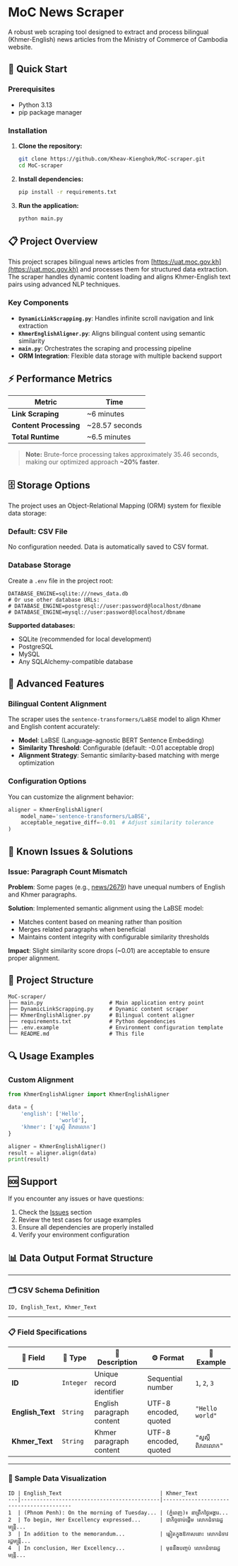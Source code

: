 # MoC News Scraper

A robust web scraping tool designed to extract and process bilingual (Khmer-English) news articles from the Ministry of Commerce of Cambodia website.

## 🚀 Quick Start

### Prerequisites
- Python 3.13
- pip package manager

### Installation

1. **Clone the repository:**
   ```bash
   git clone https://github.com/Kheav-Kienghok/MoC-scraper.git
   cd MoC-scraper
   ```

2. **Install dependencies:**
   ```bash
   pip install -r requirements.txt
   ```

3. **Run the application:**
   ```bash
   python main.py
   ```

## 📋 Project Overview

This project scrapes bilingual news articles from [https://uat.moc.gov.kh](https://uat.moc.gov.kh) and processes them for structured data extraction. The scraper handles dynamic content loading and aligns Khmer-English text pairs using advanced NLP techniques.

### Key Components

- **`DynamicLinkScrapping.py`**: Handles infinite scroll navigation and link extraction
- **`KhmerEnglishAligner.py`**: Aligns bilingual content using semantic similarity
- **`main.py`**: Orchestrates the scraping and processing pipeline
- **ORM Integration**: Flexible data storage with multiple backend support

## ⚡ Performance Metrics

| Metric | Time |
|--------|------|
| **Link Scraping** | ~6 minutes |
| **Content Processing** | ~28.57 seconds |
| **Total Runtime** | ~6.5 minutes |

> **Note:** Brute-force processing takes approximately 35.46 seconds, making our optimized approach **~20% faster**.

## 🗄️ Storage Options

The project uses an Object-Relational Mapping (ORM) system for flexible data storage:

### Default: CSV File
No configuration needed. Data is automatically saved to CSV format.

### Database Storage
Create a `.env` file in the project root:

```env
DATABASE_ENGINE=sqlite:///news_data.db
# Or use other database URLs:
# DATABASE_ENGINE=postgresql://user:password@localhost/dbname
# DATABASE_ENGINE=mysql://user:password@localhost/dbname
```

**Supported databases:**
- SQLite (recommended for local development)
- PostgreSQL
- MySQL
- Any SQLAlchemy-compatible database

## 🔧 Advanced Features

### Bilingual Content Alignment

The scraper uses the `sentence-transformers/LaBSE` model to align Khmer and English content accurately:

- **Model**: LaBSE (Language-agnostic BERT Sentence Embedding)
- **Similarity Threshold**: Configurable (default: -0.01 acceptable drop)
- **Alignment Strategy**: Semantic similarity-based matching with merge optimization

### Configuration Options

You can customize the alignment behavior:

```python
aligner = KhmerEnglishAligner(
    model_name='sentence-transformers/LaBSE',
    acceptable_negative_diff=-0.01  # Adjust similarity tolerance
)
```

## 🐞 Known Issues & Solutions

### Issue: Paragraph Count Mismatch
**Problem**: Some pages (e.g., [news/2679](https://uat.moc.gov.kh/kh/news/2679)) have unequal numbers of English and Khmer paragraphs.

**Solution**: Implemented semantic alignment using the LaBSE model:
- Matches content based on meaning rather than position
- Merges related paragraphs when beneficial
- Maintains content integrity with configurable similarity thresholds

**Impact**: Slight similarity score drops (~0.01) are acceptable to ensure proper alignment.

## 📁 Project Structure

```
MoC-scraper/
├── main.py                     # Main application entry point
├── DynamicLinkScrapping.py     # Dynamic content scraper
├── KhmerEnglishAligner.py      # Bilingual content aligner
├── requirements.txt            # Python dependencies
├── .env.example                # Environment configuration template
└── README.md                   # This file
```


## 🔍 Usage Examples


### Custom Alignment
```python
from KhmerEnglishAligner import KhmerEnglishAligner

data = {
    'english': ['Hello', 
                'world'],
    'khmer': ['សួស្តី ពិភពលោក']
}

aligner = KhmerEnglishAligner()
result = aligner.align(data)
print(result)
```


## 🆘 Support

If you encounter any issues or have questions:

1. Check the [Issues](../../issues) section
2. Review the test cases for usage examples
3. Ensure all dependencies are properly installed
4. Verify your environment configuration


## 📊 **Data Output Format Structure**

---

### 🗂️ **CSV Schema Definition**

```csv
ID, English_Text, Khmer_Text
```

---


### 📋 **Field Specifications**

| 🔢 **Field** | 📝 **Type** | 📖 **Description** | ⚙️ **Format** | 🎯 **Example** |
|--------------|-------------|-------------------|----------------|----------------|
| **ID** | `Integer` | Unique record identifier | Sequential number | `1`, `2`, `3` |
| **English_Text** | `String` | English paragraph content | UTF-8 encoded, quoted | `"Hello world"` |
| **Khmer_Text** | `String` | Khmer paragraph content | UTF-8 encoded, quoted | `"សួស្តី ពិភពលោក"` |

---

### 📄 **Sample Data Visualization**


```
ID | English_Text                               | Khmer_Text                                       
---|--------------------------------------------|-----------------------------------------
1  | (Phnom Penh): On the morning of Tuesday... | (ភ្នំពេញ)៖ នាព្រឹកថ្ងៃអង្គារ...               
2  | To begin, Her Excellency expressed...      | ជាកិច្ចចាប់ផ្តើម លោកជំទាវរដ្ឋមន្ត្រី...          
3  | In addition to the memorandum...           | ឆ្លៀតក្នុងឱកាសនោះ លោកជំទាវរដ្ឋមន្ត្រី...       
4  | In conclusion, Her Excellency...           | មុននឹងបញ្ចប់ លោកជំទាវរដ្ឋមន្ត្រី...            
```


